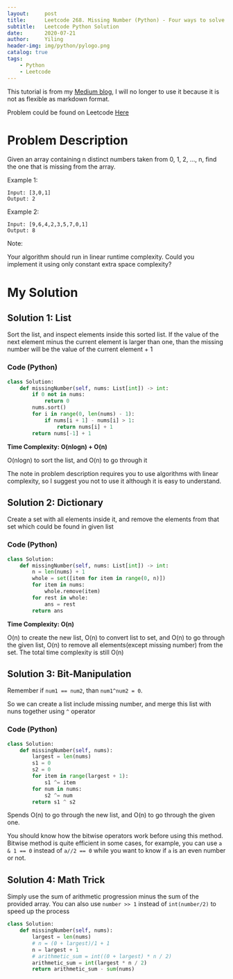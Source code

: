 ```yaml
---
layout:     post
title:      Leetcode 268. Missing Number (Python) - Four ways to solve it
subtitle:   Leetcode Python Solution
date:       2020-07-21
author:     Yiling
header-img: img/python/pylogo.png
catalog: true
tags:
    - Python
    - Leetcode
---
```



This tutorial is from my [Medium blog](https://medium.com/@yilingliu1994/4-different-ways-to-solve-leetcode-268-missing-number-e449981af8d6), I will no longer to use it because it is not as flexible as markdown format.

Problem could be found on Leetcode [Here](https://leetcode.com/problems/missing-number/)

# Problem Description

Given an array containing n distinct numbers taken from 0, 1, 2, ..., n, find the one that is missing from the array.

Example 1:
```
Input: [3,0,1]
Output: 2
```
Example 2:
```
Input: [9,6,4,2,3,5,7,0,1]
Output: 8
```
Note:

Your algorithm should run in linear runtime complexity. Could you implement it using only constant extra space complexity?

# My Solution

## Solution 1: List


Sort the list, and inspect elements inside this sorted list. If the value of the next element minus the current element is larger than one, than the missing number will be the value of the current element + 1

### Code (Python)
```py
class Solution:
    def missingNumber(self, nums: List[int]) -> int:
        if 0 not in nums:
            return 0
        nums.sort()
        for i in range(0, len(nums) - 1):
            if nums[i + 1] - nums[i] > 1:
                return nums[i] + 1
        return nums[-1] + 1
```

**Time Complexity: O(nlogn) + O(n)**

O(nlogn) to sort the list, and O(n) to go through it

 The note in problem description requires you to use algorithms with linear complexity, so I suggest you not to use it although it is easy to understand.

## Solution 2: Dictionary

Create a set with all elements inside it, and remove the elements from that set which could be found in given list

### Code (Python)

```py
class Solution:
    def missingNumber(self, nums: List[int]) -> int:
        n = len(nums) + 1
        whole = set([item for item in range(0, n)])
        for item in nums:
            whole.remove(item)
        for rest in whole:
            ans = rest
        return ans
```

**Time Complexity: O(n)**

O(n) to create the new list, O(n) to convert list to set, and O(n) to go through the given list, O(n) to remove all elements(except missing number) from the set. The total time complexity is still O(n)

## Solution 3: Bit-Manipulation

Remember if `num1 == num2`, than `num1^num2 = 0`.

So we can create a list include missing number, and merge this list with nuns together using `^` operator

### Code (Python)

```py
class Solution:
    def missingNumber(self, nums):
        largest = len(nums)
        s1 = 0
        s2 = 0
        for item in range(largest + 1):
            s1 ^= item
        for num in nums:
            s2 ^= num
        return s1 ^ s2
```

Spends O(n) to go through the new list, and O(n) to go through the given one.

You should know how the bitwise operators work before using this method. Bitwise method is quite efficient in some cases, for example, you can use `a & 1 == 0` instead of `a//2 == 0` while you want to know if `a` is an even number or not.

## Solution 4: Math Trick

Simply use the sum of arithmetic progression minus the sum of the provided array.
You can also use `number >> 1` instead of `int(number/2)` to speed up the process

```py
class Solution:
    def missingNumber(self, nums):
        largest = len(nums)
        # n = (0 + largest)/1 + 1
        n = largest + 1
        # arithmetic_sum = int((0 + largest) * n / 2)
        arithmetic_sum = int(largest * n / 2)
        return arithmetic_sum - sum(nums)
```


